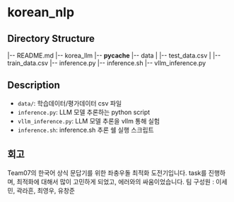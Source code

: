 # korean_nlp

## Directory Structure 
|-- README.md
|-- korea_llm
    |-- __pycache__
    |-- data
    |   |-- test_data.csv
    |   |-- train_data.csv
    |-- inference.py
    |-- inference.sh
    |-- vllm_inference.py

## Description
- `data/`: 학습데이터/평가데이터 csv 파일 
- `inference.py`: LLM 모델 추론하는 python script
- `vllm_inference.py`: LLM 모델 추론을 vllm 통해 실험
- `inference.sh`: inference.sh 추론 쉘 실행 스크립트

## 회고
Team07의 한국어 상식 문답기를 위한 좌충우돌 최적화 도전기입니다.
task를 진행하며, 최적화에 대해서 많이 고민하게 되었고, 에러와의 싸움이었습니다.
팀 구성원 : 이세민, 곽라흔, 최영우, 유창준
